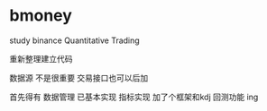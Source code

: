 # bmoney
study binance Quantitative Trading

重新整理建立代码

数据源 不是很重要
交易接口也可以后加

首先得有
数据管理 已基本实现
指标实现 加了个框架和kdj
回测功能 ing